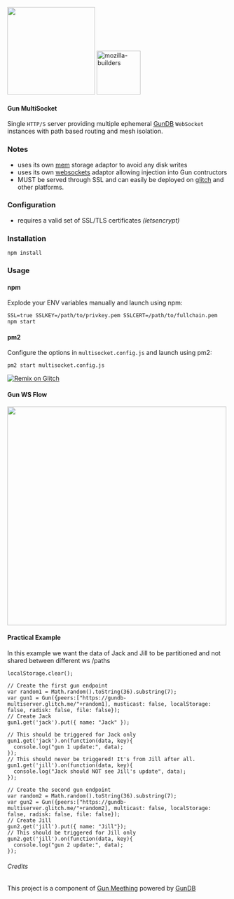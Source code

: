 <img src="https://i.imgur.com/XS79fTC.png" width=200> <img width="100" alt="mozilla-builders" src="https://user-images.githubusercontent.com/1423657/81992335-85346480-9643-11ea-8754-8275e98e06bc.png">

#### Gun MultiSocket
Single `HTTP/S` server providing multiple ephemeral [GunDB](https://gun.eco) `WebSocket` instances with  path based routing and mesh isolation.

### Notes
* uses its own [mem](https://github.com/meething/gundb-multisocket/blob/master/mem.js) storage adaptor to avoid any disk writes
* uses its own [websockets](https://github.com/meething/gundb-multisocket/blob/master/gun-ws.js) adaptor allowing injection into Gun contructors
* MUST be served through SSL and can easily be deployed on [glitch](https://glitch.com/~gundb-multiserver) and other platforms.

### Configuration
* requires a valid set of SSL/TLS certificates _(letsencrypt)_

### Installation
```
npm install
```

### Usage
#### npm
Explode your ENV variables manually and launch using npm:
```
SSL=true SSLKEY=/path/to/privkey.pem SSLCERT=/path/to/fullchain.pem npm start
```
#### pm2
Configure the options in `multisocket.config.js` and launch using pm2:
```
pm2 start multisocket.config.js
```

[![Remix on Glitch](https://cdn.glitch.com/2703baf2-b643-4da7-ab91-7ee2a2d00b5b%2Fremix-button.svg)](https://glitch.com/edit/#!/import/github/https://github.com/meething/gundb-multisocket/gundb-multisocket)

#### Gun WS Flow

<img src="https://user-images.githubusercontent.com/1423657/79556065-d4b55e00-80a0-11ea-8a6a-b85aa0c90cf0.png" width=500/>

#### Practical Example
In this example we want the data of Jack and Jill to be partitioned and not shared between different ws /paths
```
localStorage.clear();

// Create the first gun endpoint
var random1 = Math.random().toString(36).substring(7);
var gun1 = Gun({peers:["https://gundb-multiserver.glitch.me/"+random1], musticast: false, localStorage: false, radisk: false, file: false});
// Create Jack
gun1.get('jack').put({ name: "Jack" });

// This should be triggered for Jack only
gun1.get('jack').on(function(data, key){
  console.log("gun 1 update:", data);
});
// This should never be triggered! It's from Jill after all.
gun1.get('jill').on(function(data, key){
  console.log("Jack should NOT see Jill's update", data);
});

// Create the second gun endpoint
var random2 = Math.random().toString(36).substring(7);
var gun2 = Gun({peers:["https://gundb-multiserver.glitch.me/"+random2], multicast: false, localStorage: false, radisk: false, file: false});
// Create Jill
gun2.get('jill').put({ name: "Jill"});
// This should be triggered for Jill only
gun2.get('jill').on(function(data, key){
  console.log("gun 2 update:", data);
});
```

###### Credits
This project is a component of [Gun Meething](https://github.com/meething/webrtc-gun) powered by [GunDB](https://gun.eco)



